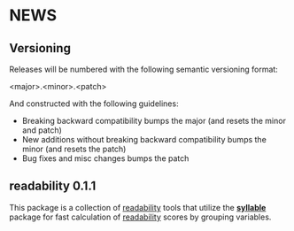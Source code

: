 NEWS
====

Versioning
----------

Releases will be numbered with the following semantic versioning format:

&lt;major&gt;.&lt;minor&gt;.&lt;patch&gt;

And constructed with the following guidelines:

* Breaking backward compatibility bumps the major (and resets the minor
  and patch)
* New additions without breaking backward compatibility bumps the minor
  (and resets the patch)
* Bug fixes and misc changes bumps the patch




readability 0.1.1
----------------------------------------------------------------

This package is a collection of <a href="https://github.com/trinker/readability" target="_blank">readability</a> tools that utilize the [**syllable**](https://github.com/trinker/syllable) package for fast calculation of <a href="https://github.com/trinker/readability" target="_blank">readability</a> scores by grouping variables.